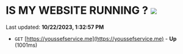 # IS MY WEBSITE RUNNING ? [![](https://img.shields.io/static/v1?label=Sponsor&message=%E2%9D%A4&logo=GitHub&color=%23fe8e86)](https://github.com/sponsors/<username>)

Last updated: **10/22/2023, 1:32:57 PM**

- `GET` [https://youssefservice.me](https://youssefservice.me) - **Up** (1001ms)
